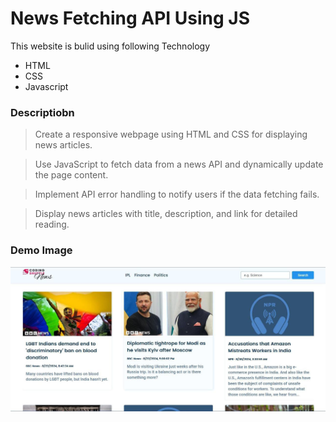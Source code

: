 News Fetching API Using JS
====================

This website is bulid using following Technology

- HTML
- CSS
- Javascript

### Descriptiobn

> Create a responsive webpage using HTML and CSS for displaying news articles.

> Use JavaScript to fetch data from a news API and dynamically update the page content.

> Implement API error handling to notify users if the data fetching fails.

> Display news articles with title, description, and link for detailed reading.

### Demo Image
![image alt](https://github.com/yashmalavade2002/News-Fetching_Api/blob/290cd17c12d105703fc97b0b77372bb0480f8383/Snapshot.jpg)
